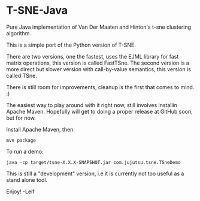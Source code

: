 T-SNE-Java
==========


Pure Java implementation of Van Der Maaten and Hinton's t-sne clustering algorithm.

This is a simple port of the Python version of T-SNE.

There are two versions, one the fastest, uses the EJML library for fast matrix operations, this version is called FastTSne.
The second version is a more direct but slower version with call-by-value semantics, this version is called TSne.

There is still room for improvements, cleanup is the first that comes to mind. :)

The easiest way to play around with it right now, still involves installin Apache Maven. Hopefully will get to doing a
proper release at GitHub soon, but for now.

Install Apache Maven, then:

	mvn package
	
To run a demo:

	java -cp target/tsne-X.X.X-SNAPSHOT.jar com.jujutsu.tsne.TSneDemo


This is still a "development" version, i.e it is currently not too useful as a stand alone tool.

Enjoy!
-Leif
  